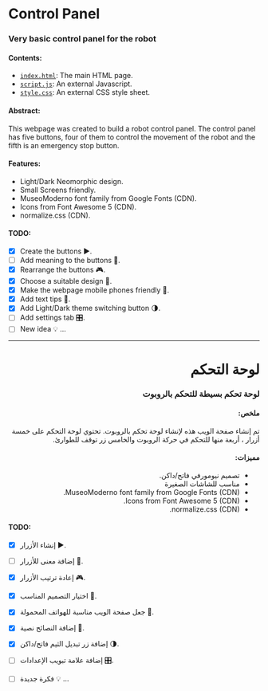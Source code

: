 # Control Panel
### Very basic control panel for the robot


#### Contents:

- [`index.html`](Control%20Panel/index.html): The main HTML page.
- [`script.js`](Control%20Panel/script.js): An external Javascript.
- [`style.css`](Control%20Panel/style.css): An external CSS style sheet.

#### Abstract:

This webpage was created to build a robot control panel.
The control panel has five buttons, four of them to control the movement of the robot and the fifth is an emergency stop button.

#### Features:
- Light/Dark Neomorphic design.
- Small Screens friendly.
- MuseoModerno font family from Google Fonts (CDN).
- Icons from Font Awesome 5 (CDN).
- normalize.css (CDN).

#### TODO:

- [x] Create the buttons ▶.
- [ ] Add meaning to the buttons 🧩.
- [x] Rearrange the buttons 🎮.
- [x] Choose a suitable design 🔮.
- [x] Make the webpage mobile phones friendly 📱.
- [x] Add text tips 💬.
- [x] Add Light/Dark theme switching button 🌗.
- [ ] Add settings tab 🎛.
- [ ] New idea 💡 ...

------
<div dir="rtl">

# لوحة التحكم
### لوحة تحكم بسيطة للتحكم بالروبوت


#### ملخص:

تم إنشاء صفحة الويب هذه لإنشاء لوحة تحكم بالروبوت.
تحتوي لوحة التحكم على خمسة أزرار ، أربعة منها للتحكم في حركة الروبوت والخامس زر توقف للطوارئ.

#### مميزات:
- تصميم نيومورفي فاتح/داكن.
- مناسب للشاشات الصغيرة
- MuseoModerno font family from Google Fonts (CDN).
- Icons from Font Awesome 5 (CDN).
- normalize.css (CDN).
</div>

#### TODO:

- [x] إنشاء الأزرار ▶.
- [ ] إضافة معنى للأزرار 🧩.
- [x] إعادة ترتيب الأزرار 🎮.
- [x] اختيار التصميم المناسب 🔮.
- [x] جعل صفحة الويب مناسبة للهواتف المحمولة 📱.
- [x] إضافة النصائح نصية 💬.
- [x] إضافة زر تبديل الثيم فاتح/داكن 🌗.
- [ ] إضافة علامة تبويب الإعدادات 🎛.
- [ ] فكرة جديدة 💡 ...

